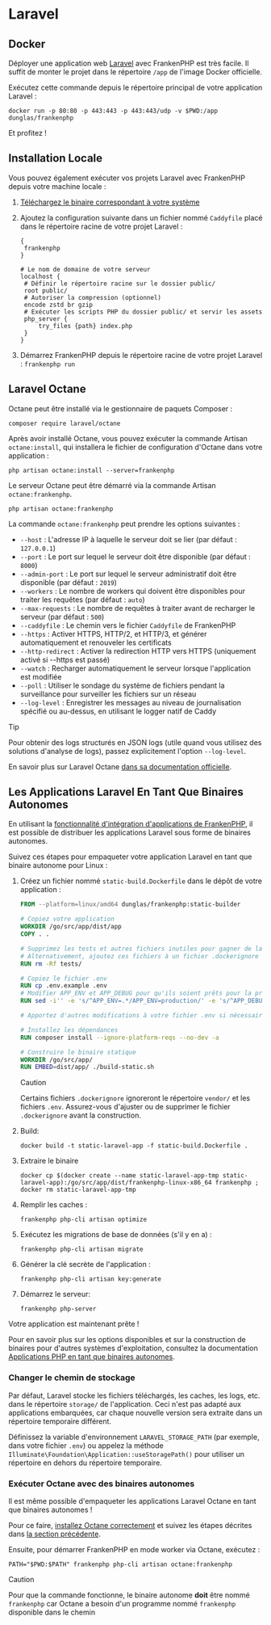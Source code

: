 # Laravel

## Docker

Déployer une application web [Laravel](https://laravel.com) avec FrankenPHP est très facile. Il suffit de monter le projet dans le répertoire `/app` de l'image Docker officielle.

Exécutez cette commande depuis le répertoire principal de votre application Laravel :

```console
docker run -p 80:80 -p 443:443 -p 443:443/udp -v $PWD:/app dunglas/frankenphp
```

Et profitez !

## Installation Locale

Vous pouvez également exécuter vos projets Laravel avec FrankenPHP depuis votre machine locale :

1. [Téléchargez le binaire correspondant à votre système](README.md#binaire-autonome)
2. Ajoutez la configuration suivante dans un fichier nommé `Caddyfile` placé dans le répertoire racine de votre projet Laravel :

   ```caddyfile
   {
   	frankenphp
   }

   # Le nom de domaine de votre serveur
   localhost {
   	# Définir le répertoire racine sur le dossier public/
   	root public/
   	# Autoriser la compression (optionnel)
   	encode zstd br gzip
   	# Exécuter les scripts PHP du dossier public/ et servir les assets
   	php_server {
   		try_files {path} index.php
   	}
   }
   ```

3. Démarrez FrankenPHP depuis le répertoire racine de votre projet Laravel : `frankenphp run`

## Laravel Octane

Octane peut être installé via le gestionnaire de paquets Composer :

```console
composer require laravel/octane
```

Après avoir installé Octane, vous pouvez exécuter la commande Artisan `octane:install`, qui installera le fichier de configuration d'Octane dans votre application :

```console
php artisan octane:install --server=frankenphp
```

Le serveur Octane peut être démarré via la commande Artisan `octane:frankenphp`.

```console
php artisan octane:frankenphp
```

La commande `octane:frankenphp` peut prendre les options suivantes :

- `--host` : L'adresse IP à laquelle le serveur doit se lier (par défaut : `127.0.0.1`)
- `--port` : Le port sur lequel le serveur doit être disponible (par défaut : `8000`)
- `--admin-port` : Le port sur lequel le serveur administratif doit être disponible (par défaut : `2019`)
- `--workers` : Le nombre de workers qui doivent être disponibles pour traiter les requêtes (par défaut : `auto`)
- `--max-requests` : Le nombre de requêtes à traiter avant de recharger le serveur (par défaut : `500`)
- `--caddyfile` : Le chemin vers le fichier `Caddyfile` de FrankenPHP
- `--https` : Activer HTTPS, HTTP/2, et HTTP/3, et générer automatiquement et renouveler les certificats
- `--http-redirect` : Activer la redirection HTTP vers HTTPS (uniquement activé si --https est passé)
- `--watch` : Recharger automatiquement le serveur lorsque l'application est modifiée
- `--poll` : Utiliser le sondage du système de fichiers pendant la surveillance pour surveiller les fichiers sur un réseau
- `--log-level` : Enregistrer les messages au niveau de journalisation spécifié ou au-dessus, en utilisant le logger natif de Caddy

> [!TIP]
> Pour obtenir des logs structurés en JSON logs (utile quand vous utilisez des solutions d'analyse de logs), passez explicitement l'option `--log-level`.

En savoir plus sur Laravel Octane [dans sa documentation officielle](https://laravel.com/docs/octane).

## Les Applications Laravel En Tant Que Binaires Autonomes

En utilisant la [fonctionnalité d'intégration d'applications de FrankenPHP](embed.md), il est possible de distribuer
les applications Laravel sous forme de binaires autonomes.

Suivez ces étapes pour empaqueter votre application Laravel en tant que binaire autonome pour Linux :

1. Créez un fichier nommé `static-build.Dockerfile` dans le dépôt de votre application :

   ```dockerfile
   FROM --platform=linux/amd64 dunglas/frankenphp:static-builder

   # Copiez votre application
   WORKDIR /go/src/app/dist/app
   COPY . .

   # Supprimez les tests et autres fichiers inutiles pour gagner de la place
   # Alternativement, ajoutez ces fichiers à un fichier .dockerignore
   RUN rm -Rf tests/

   # Copiez le fichier .env
   RUN cp .env.example .env
   # Modifier APP_ENV et APP_DEBUG pour qu'ils soient prêts pour la production
   RUN sed -i'' -e 's/^APP_ENV=.*/APP_ENV=production/' -e 's/^APP_DEBUG=.*/APP_DEBUG=false/' .env

   # Apportez d'autres modifications à votre fichier .env si nécessaire

   # Installez les dépendances
   RUN composer install --ignore-platform-reqs --no-dev -a

   # Construire le binaire statique
   WORKDIR /go/src/app/
   RUN EMBED=dist/app/ ./build-static.sh
   ```

   > [!CAUTION]
   >
   > Certains fichiers `.dockerignore` ignoreront le répertoire `vendor/`
   > et les fichiers `.env`. Assurez-vous d'ajuster ou de supprimer le fichier `.dockerignore` avant la construction.

2. Build:

   ```console
   docker build -t static-laravel-app -f static-build.Dockerfile .
   ```

3. Extraire le binaire

   ```console
   docker cp $(docker create --name static-laravel-app-tmp static-laravel-app):/go/src/app/dist/frankenphp-linux-x86_64 frankenphp ; docker rm static-laravel-app-tmp
   ```

4. Remplir les caches :

   ```console
   frankenphp php-cli artisan optimize
   ```

5. Exécutez les migrations de base de données (s'il y en a) :

   ```console
   frankenphp php-cli artisan migrate
   ```

6. Générer la clé secrète de l'application :

   ```console
   frankenphp php-cli artisan key:generate
   ```

7. Démarrez le serveur:

   ```console
   frankenphp php-server
   ```

Votre application est maintenant prête !

Pour en savoir plus sur les options disponibles et sur la construction de binaires pour d'autres systèmes d'exploitation,
consultez la documentation [Applications PHP en tant que binaires autonomes](embed.md).

### Changer le chemin de stockage

Par défaut, Laravel stocke les fichiers téléchargés, les caches, les logs, etc. dans le répertoire `storage/` de l'application.
Ceci n'est pas adapté aux applications embarquées, car chaque nouvelle version sera extraite dans un répertoire temporaire différent.

Définissez la variable d'environnement `LARAVEL_STORAGE_PATH` (par exemple, dans votre fichier `.env`) ou appelez la méthode `Illuminate\Foundation\Application::useStoragePath()` pour utiliser un répertoire en dehors du répertoire temporaire.

### Exécuter Octane avec des binaires autonomes

Il est même possible d'empaqueter les applications Laravel Octane en tant que binaires autonomes !

Pour ce faire, [installez Octane correctement](#laravel-octane) et suivez les étapes décrites dans [la section précédente](#les-applications-laravel-en-tant-que-binaires-autonomes).

Ensuite, pour démarrer FrankenPHP en mode worker via Octane, exécutez :

```console
PATH="$PWD:$PATH" frankenphp php-cli artisan octane:frankenphp
```

> [!CAUTION]
>
> Pour que la commande fonctionne, le binaire autonome **doit** être nommé `frankenphp`
> car Octane a besoin d'un programme nommé `frankenphp` disponible dans le chemin
